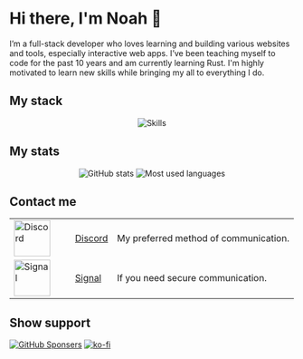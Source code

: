 # Hi there, I'm Noah 👋

I’m a full-stack developer who loves learning and building various websites and tools, especially interactive web apps. I’ve been teaching myself to code for the past 10 years and am currently learning Rust. I'm highly motivated to learn new skills while bringing my all to everything I do.

## My stack

<p align="center">
  <img src="https://skillicons.dev/icons?i=svelte,ts,rust,cloudflare,workers,postgres,redis,docker,js,html,css,notion,obsidian" alt="Skills" />
</p>

## My stats

<p align="center">
  <img src="https://github-readme-stats.vercel.app/api?username=The-Noah&count_private=true&show_icons=true&disable_animations=true&bg_color=101418&border_color=1b2028&text_color=FFFE&title_color=9932ee&icon_color=9932ee&hide_rank=true" alt="GitHub stats" />
  <img src="https://github-readme-stats.vercel.app/api/top-langs/?username=The-Noah&count_private=true&disable_animations=true&bg_color=101418&border_color=1b2028&text_color=FFFE&title_color=9932ee&langs_count=4&layout=compact&hide=c,objective-c,c%23" alt="Most used languages" />
</p>

## Contact me

<table align="center">
  <tbody>
    <tr>
      <td width="92px">
        <img align="center" src="https://discord.com/assets/3437c10597c1526c3dbd98c737c2bcae.svg" width="64" height="64" alt="Discord" />
      </td>
      <td>
        <a href="https://discord.com/users/393584388702470146">Discord</a>
      </td>
      <td>
        <p>My preferred method of communication.</p>
      </td>
    </tr>
    <tr>
      <td width="92px">
        <img align="center" src="https://avatars.githubusercontent.com/u/702459?s=200&v=4" width="64" height="64" alt="Signal" />
      </td>
      <td>
        <a href="https://signal.me/#eu/xHyTd8e5_jQx5DT7hVDmwxD4PzHqDegL_-fNnj8Wkk-wHFKJodNCApVPrSb2iINO">Signal</a>
      </td>
      <td>
        <p>If you need secure communication.</p>
      </td>
    </tr>
  </tbody>
</table>

<!--
| **Favorite tech** | |
| --- | --- |
| Programming languages | [![Rust](https://img.shields.io/badge/-Rust-000000?style=for-the-badge&logoColor=white&logo=rust)](https://rustlang.org/) [![TypeScript](https://img.shields.io/badge/-TypeScript-007ACC?style=for-the-badge&logoColor=white&logo=typescript)](https://typescriptlang.org/) |
| JavaScript framework | [![SvelteKit](https://img.shields.io/badge/-SvelteKit-FF3E00?style=for-the-badge&logoColor=white&logo=svelte)](https://kit.svelte.dev) |
| Hosting provider | [![Cloudflare](https://img.shields.io/badge/-Cloudflare-F38020?style=for-the-badge&logoColor=white&logo=cloudflare)](https://developers.cloudflare.com/) |
| Database | [![PostgreSQL](https://img.shields.io/badge/-PostgreSQL-4169E1?style=for-the-badge&logoColor=white&logo=postgresql)](https://postgresql.org/) |
| Editor | [![VSCode](https://img.shields.io/badge/-VSCode-007ACC?style=for-the-badge&logoColor=white&logo=visual-studio-code)](https://code.visualstudio.com/) |
| Browser | [![Firefox Developer Edition](https://img.shields.io/badge/-Firefox%20Developer%20Edition-FF7139?style=for-the-badge&logoColor=white&logo=firefox-browser)](https://mozilla.org/en-US/firefox/developer/) |
-->

<!--
- 🔭 I’m currently working on various small projects.
- 🌱 I’m currently learning Rust.
- 📫 You can contact me via email: [noah@noahdunbar.com](mailto:noah@noahdunbar.com)

[![Website](https://img.shields.io/badge/-Website-white?style=for-the-badge)](https://noahdunbar.com)
[![OneProfile](https://img.shields.io/badge/-OneProfile-white?style=for-the-badge)](https://oneprofile.app/noahdunbar)
[![Twitter](https://img.shields.io/badge/-@NoahDunbarDev-white?style=for-the-badge&logo=twitter)](https://twitter.com/NoahDunbarDev)
[![Blog](https://img.shields.io/badge/-Blog-white?style=for-the-badge&logoColor=2962FF&logo=hashnode)](https://blog.noahdunbar.com)
[![GitHub Activity](https://img.shields.io/badge/-GitHub%20Activity-white?style=for-the-badge&logoColor=black&logo=github)](https://gitstalk.netlify.app/The-Noah)
-->

<!-- ### Tech Stack

![TypeScript](https://img.shields.io/badge/-TypeScript-007ACC?style=for-the-badge&logoColor=white&logo=typescript)
![JavaScript](https://img.shields.io/badge/-JavaScript-F7DF1E?style=for-the-badge&logoColor=black&logo=javascript)
![Svelte](https://img.shields.io/badge/-Svelte-FF3E00?style=for-the-badge&logoColor=white&logo=svelte)
![Cloudflare](https://img.shields.io/badge/-Cloudflare-F38020?style=for-the-badge&logoColor=white&logo=cloudflare)
![Supabase](https://img.shields.io/badge/-Supabase-3ECF8E?style=for-the-badge&logoColor=white&logo=supabase)
![PostgreSQL](https://img.shields.io/badge/-PostgreSQL-4169E1?style=for-the-badge&logoColor=white&logo=postgresql)
![Deno](https://img.shields.io/badge/-Deno-000000?style=for-the-badge&logoColor=white&logo=deno)
![React](https://img.shields.io/badge/-React-61DAFB?style=for-the-badge&logoColor=black&logo=react)
![Node](https://img.shields.io/badge/-Node-339933?style=for-the-badge&logoColor=white&logo=node.js)
![HTML](https://img.shields.io/badge/-HTML-E34F26?style=for-the-badge&logoColor=white&logo=html5)
![CSS](https://img.shields.io/badge/-CSS-1572B6?style=for-the-badge&logoColor=white&logo=css3)
![SASS](https://img.shields.io/badge/-SASS-CC6699?style=for-the-badge&logoColor=white&logo=sass)
![C++](https://img.shields.io/badge/-C++-00599C?style=for-the-badge&logoColor=white&logo=c%2B%2B)
![Rust](https://img.shields.io/badge/-Rust-221E1F?style=for-the-badge&logoColor=white&logo=rust)
![Nginx](https://img.shields.io/badge/-Nginx-269539?style=for-the-badge&logoColor=white&logo=nginx)
![MongoDB](https://img.shields.io/badge/-MongoDB-47A248?style=for-the-badge&logoColor=white&logo=mongodb)
![Linux Servers](https://img.shields.io/badge/-Linux%20Servers-FCC624?style=for-the-badge&logoColor=black&logo=linux)
![VSCode](https://img.shields.io/badge/-VSCode-007ACC?style=for-the-badge&logoColor=white&logo=visual-studio-code)
![Edge](https://img.shields.io/badge/-Edge-0078D7?style=for-the-badge&logoColor=white&logo=microsoft-edge) -->

<!-- [![GitHub Activity](https://img.shields.io/badge/-GitHub%20Activity-white?style=for-the-badge&logoColor=black&logo=github)](https://gitstalk.netlify.app/The-Noah) -->

<!-- - 🏁 I have several goals for 2021, which can be found [here](https://github.com/users/The-Noah/projects/1) as a GitHub project.-->

<!--
**The-Noah/The-Noah** is a ✨ _special_ ✨ repository because its `README.md` (this file) appears on your GitHub profile.

Here are some ideas to get you started:

- 🔭 I’m currently working on ...
- 🌱 I’m currently learning ...
- 👯 I’m looking to collaborate on ...
- 🤔 I’m looking for help with ...
- 💬 Ask me about ...
- 📫 How to reach me: ...
- 😄 Pronouns: ...
- ⚡ Fun fact: ...

![TypeScript](https://img.shields.io/badge/-TypeScript-black?style=for-the-badge&logo=typescript&labelColor=007ACC)
![JavaScript](https://img.shields.io/badge/-JavaScript-black?style=for-the-badge&logo=javascript&labelColor=F7DF1E)
![React](https://img.shields.io/badge/-React-black?style=for-the-badge&logo=react&labelColor=61DAFB)
![Deno](https://img.shields.io/badge/-Deno-black?style=for-the-badge&logo=deno&labelColor=000000)
![Node](https://img.shields.io/badge/-Node-black?style=for-the-badge&logo=node.js&labelColor=339933)
![C++](https://img.shields.io/badge/-C++-black?style=for-the-badge&logo=cplusplus&labelColor=00599C)
-->

<!--![Stats](https://github-readme-stats.vercel.app/api?username=The-Noah&count_private=true&show_icons=true&disable_animations=true&bg_color=161b22&border_color=30363d&text_color=FFFC&title_color=58a6ff&icon_color=58a6ff)-->

## Show support

[![GitHub Sponsers](https://img.shields.io/badge/-GitHub%20Sponsers-000000?style=for-the-badge&logoColor=white&logo=github)](https://github.com/sponsors/The-Noah)
[![ko-fi](https://ko-fi.com/img/githubbutton_sm.svg)](https://ko-fi.com/C0C8AYYRC)
